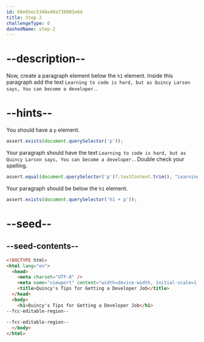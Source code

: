 ```yaml
---
id: 68e65ec5348e40a739903e6d
title: Step 2
challengeType: 0
dashedName: step-2
---
```


# --description--

Now, create a paragraph element below the `h1` element. Inside this paragraph add the text `Learning to code is hard, but as Quincy Larson says, You can become a developer.`.

# --hints--

You should have a `p` element.

```js
assert.exists(document.querySelector('p'));
```

Your paragraph should have the text `Learning to code is hard, but as Quincy Larson says, You can become a developer.`. Double check your spelling.

```js
assert.equal(document.querySelector('p')?.textContent.trim(), "Learning to code is hard, but as Quincy Larson says, You can become a developer.");
```

Your paragraph should be below the `h1` element.

```js
assert.exists(document.querySelector('h1 + p'));
```

# --seed--

## --seed-contents--

```html
<!DOCTYPE html>
<html lang="en">
  <head>
    <meta charset="UTF-8" />
    <meta name="viewport" content="width=device-width, initial-scale=1.0" />
    <title>Quincy's Tips for Getting a Developer Job</title>
  </head>
  <body>
    <h1>Quincy's Tips for Getting a Developer Job</h1>
--fcc-editable-region--
   
--fcc-editable-region--
  </body>
</html>
```
